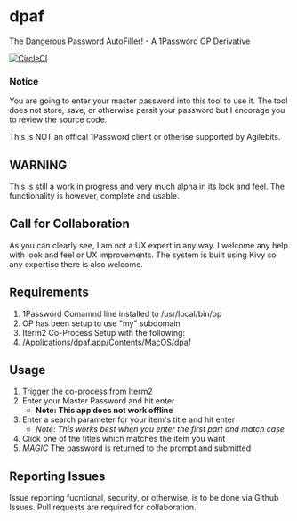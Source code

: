 # dpaf
The Dangerous Password AutoFiller! - A 1Password OP Derivative

[![CircleCI](https://circleci.com/gh/tomvachon/dpaf.svg?style=svg)](https://circleci.com/gh/tomvachon/dpaf)

### Notice

You are going to enter your master password into this tool to use it. The tool
does not store, save, or otherwise persit your password but I encorage you to review the source code.

This is NOT an offical 1Password client or otherise supported by Agilebits.

## WARNING

This is still a work in progress and very much alpha in its look and feel.  The functionality is however, complete and usable.

## Call for Collaboration

As you can clearly see, I am not a UX expert in any way.  I welcome any help with look and feel or UX improvements.  The system is built using Kivy so any expertise there is also welcome.

## Requirements

1. 1Password Comamnd line installed to /usr/local/bin/op
2. OP has been setup to use "my" subdomain
3. Iterm2 Co-Process Setup with the following:
  1. /Applications/dpaf.app/Contents/MacOS/dpaf


## Usage

1. Trigger the co-process from Iterm2
2. Enter your Master Password and hit enter
    - **Note: This app does not work offline**
3. Enter a search parameter for your item's title and hit enter
    - *Note: This works best when you enter the first part and match case*
4. Click one of the titles which matches the item you want
5. *MAGIC* The password is returned to the prompt and submitted

## Reporting Issues

Issue reporting fucntional, security, or otherwise, is to be done via Github Issues.  Pull requests are required for collaboration.
